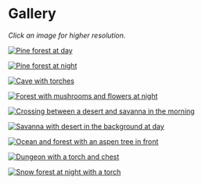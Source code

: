 # Gallery

*Click an image for higher resolution.*

[![Pine forest at day](https://archive.hugo.pro/.public/misa/gallery/1-thumbnail.png)](https://archive.hugo.pro/.public/misa/gallery/1.png)

[![Pine forest at night](https://archive.hugo.pro/.public/misa/gallery/2-thumbnail.png)](https://archive.hugo.pro/.public/misa/gallery/2.png)

[![Cave with torches](https://archive.hugo.pro/.public/misa/gallery/3-thumbnail.png)](https://archive.hugo.pro/.public/misa/gallery/3.png)

[![Forest with mushrooms and flowers at night](https://archive.hugo.pro/.public/misa/gallery/4-thumbnail.png)](https://archive.hugo.pro/.public/misa/gallery/4.png)

[![Crossing between a desert and savanna in the morning](https://archive.hugo.pro/.public/misa/gallery/5-thumbnail.png)](https://archive.hugo.pro/.public/misa/gallery/5.png)

[![Savanna with desert in the background at day](https://archive.hugo.pro/.public/misa/gallery/6-thumbnail.png)](https://archive.hugo.pro/.public/misa/gallery/6.png)

[![Ocean and forest with an aspen tree in front](https://archive.hugo.pro/.public/misa/gallery/7-thumbnail.png)](https://archive.hugo.pro/.public/misa/gallery/7.png)

[![Dungeon with a torch and chest](https://archive.hugo.pro/.public/misa/gallery/8-thumbnail.png)](https://archive.hugo.pro/.public/misa/gallery/8.png)

[![Snow forest at night with a torch](https://archive.hugo.pro/.public/misa/gallery/9-thumbnail.png)](https://archive.hugo.pro/.public/misa/gallery/9.png)
